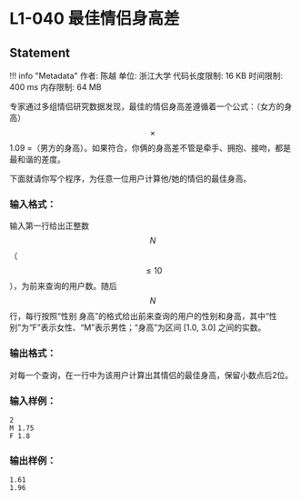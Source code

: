 
# L1-040 最佳情侣身高差

## Statement

!!! info "Metadata"
    作者: 陈越
    单位: 浙江大学
    代码长度限制: 16 KB
    时间限制: 400 ms
    内存限制: 64 MB

专家通过多组情侣研究数据发现，最佳的情侣身高差遵循着一个公式：（女方的身高）$$\times$$1.09 =（男方的身高）。如果符合，你俩的身高差不管是牵手、拥抱、接吻，都是最和谐的差度。

下面就请你写个程序，为任意一位用户计算他/她的情侣的最佳身高。

### 输入格式：

输入第一行给出正整数$$N$$（$$\le 10$$），为前来查询的用户数。随后$$N$$行，每行按照“性别 身高”的格式给出前来查询的用户的性别和身高，其中“性别”为“F”表示女性、“M”表示男性；“身高”为区间 [1.0, 3.0] 之间的实数。

### 输出格式：

对每一个查询，在一行中为该用户计算出其情侣的最佳身高，保留小数点后2位。

### 输入样例：
```plaintext
2
M 1.75
F 1.8
```

### 输出样例：
```plaintext
1.61
1.96
```

